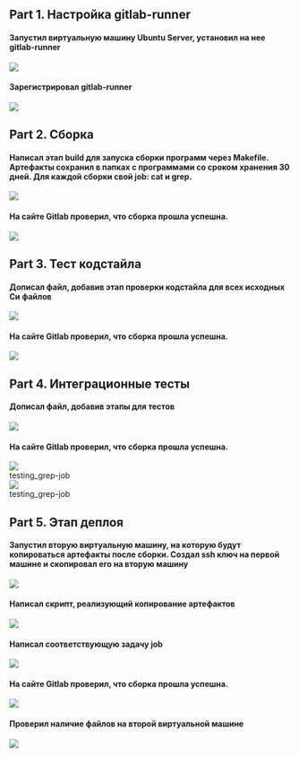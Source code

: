 ## Part 1. Настройка gitlab-runner

#### Запустил виртуальную машину Ubuntu Server, установил на нее gitlab-runner
![](images/Pasted%20image%2020250306165743.png)
#### Зарегистрировал gitlab-runner
![](images/Pasted%20image%2020250306170535.png)
## Part 2. Сборка
#### Написал этап build для запуска сборки программ через Makefile. Артефакты сохранил в папках с программами со сроком хранения 30 дней. Для каждой сборки свой job: cat и grep.
![](images/Pasted%20image%2020250306232749.png)
#### На сайте Gitlab проверил, что сборка прошла успешна.
![](images/Pasted%20image%2020250306232829.png)
## Part 3. Тест кодстайла
#### Дописал файл, добавив этап проверки кодстайла для всех исходных Си файлов
![](images/Pasted%20image%2020250306233217.png)
#### На сайте Gitlab проверил, что сборка прошла успешна.
![](images/Pasted%20image%2020250306233435.png)
## Part 4. Интеграционные тесты
#### Дописал файл, добавив этапы для тестов
![](images/Pasted%20image%2020250307021954.png)
#### На сайте Gitlab проверил, что сборка прошла успешна.
![](images/Pasted%20image%2020250306234004.png)\
testing_grep-job\
![](images/Pasted%20image%2020250306234101.png)\
testing_grep-job
## Part 5. Этап деплоя
#### Запустил вторую виртуальную машину, на которую будут копироваться артефакты после сборки. Создал ssh ключ на первой машине и скопировал его на вторую машину
![](images/Pasted%20image%2020250307012515.png)
#### Написал скрипт, реализующий копирование артефактов
![](images/Pasted%20image%2020250307022402.png)
#### Написал соответствующую задачу job
![](images/Pasted%20image%2020250307022447.png)
#### На сайте Gitlab проверил, что сборка прошла успешна.
![](images/Pasted%20image%2020250307021108.png)
#### Проверил наличие файлов на второй виртуальной машине
![](images/Pasted%20image%2020250307021119.png)
